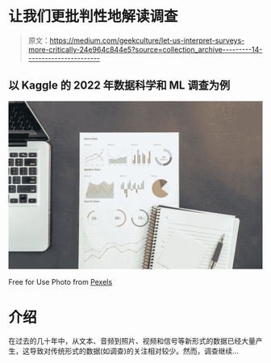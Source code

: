 # 让我们更批判性地解读调查

> 原文：<https://medium.com/geekculture/let-us-interpret-surveys-more-critically-24e964c844e5?source=collection_archive---------14----------------------->

## 以 Kaggle 的 2022 年数据科学和 ML 调查为例

![](img/35262e1607a9db47bc09f68d216fb5bb.png)

Free for Use Photo from [Pexels](https://www.pexels.com/ko-kr/photo/669613/)

# 介绍

在过去的几十年中，从文本、音频到照片、视频和信号等新形式的数据已经大量产生，这导致对传统形式的数据(如调查)的关注相对较少。然而，调查继续…